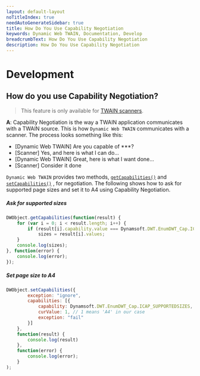 ```yaml
---
layout: default-layout
noTitleIndex: true
needAutoGenerateSidebar: true
title: How Do You Use Capability Negotiation
keywords: Dynamic Web TWAIN, Documentation, Develop
breadcrumbText: How Do You Use Capability Negotiation
description: How Do You Use Capability Negotiation
---
```


# Development

## How do you use Capability Negotiation? 

> This feature is only available for <a href="{{site.getstarted}}hardware.html#twain-scanners" target="_blank">TWAIN scanners</a>.

**A**: Capability Negotiation is the way a TWAIN application communicates with a TWAIN source. This is how `Dynamic Web TWAIN` communicates with a scanner. The process looks something like this:

* [Dynamic Web TWAIN] Are you capable of ***?
* [Scanner] Yes, and here is what I can do...
* [Dynamic Web TWAIN] Great, here is what I want done...
* [Scanner] Consider it done


`Dynamic Web TWAIN` provides two methods, <a href="{{site.info}}api/WebTwain_Acquire.html#getcapabilities" target="_blank">`getCapabilities()`</a> and <a href="{{site.info}}api/WebTwain_Acquire.html#setcapabilities" target="_blank">`setCapabilities()`</a> , for negotiation. The following shows how to ask for supported page sizes and set it to A4 using Capability Negotiation.

##### Ask for supported sizes

``` javascript
DWObject.getCapabilities(function(result) {
    for (var i = 0; i < result.length; i++) {
        if (result[i].capability.value === Dynamsoft.DWT.EnumDWT_Cap.ICAP_SUPPORTEDSIZES)
            sizes = result[i].values;
    }
    console.log(sizes);
}, function(error) {
    console.log(error);
});
```

##### Set page size to A4

``` javascript
DWObject.setCapabilities({
        exception: "ignore",
        capabilities: [{
            capability: Dynamsoft.DWT.EnumDWT_Cap.ICAP_SUPPORTEDSIZES,
            curValue: 1, // 1 means 'A4' in our case
            exception: "fail"
        }]
    },
    function(result) {
        console.log(result)
    },
    function(error) {
        console.log(error);
    }
);
```
